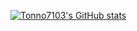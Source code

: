 [![Tonno7103's GitHub stats](https://github-readme-stats.vercel.app/api?username=tonno7103&theme=react&title_color=36BCF7&bg_color=2a2f38&hide_border=true&count_private=true)](https://github.com/anuraghazra/github-readme-stats)
